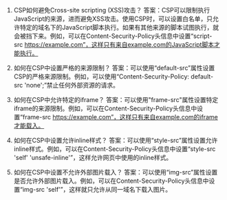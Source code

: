 

1. CSP如何避免Cross-site scripting (XSS)攻击？
答案：CSP可以限制执行JavaScript的来源，进而避免XSS攻击。使用CSP时，可以设置白名单，只允许特定的域名下的JavaScript脚本执行。如果有其他来源的脚本试图执行，就会被挡下来。例如，可以在Content-Security-Policy头信息中设置“script-src https://example.com”，这样只有来自example.com的JavaScript脚本才能执行。

2. 如何在CSP中设置严格的来源限制？
答案：可以使用“default-src”属性设置CSP的严格来源限制。例如，可以使用“Content-Security-Policy: default-src 'none';”禁止任何外部资源的请求。

3. 如何在CSP中允许特定的iframe？
答案：可以使用"frame-src"属性设置特定iframe的来源限制。例如，可以在Content-Security-Policy头信息中设置“frame-src https://example.com”，这样只有来自example.com的iframe才能载入。

4. 如何在CSP中设置允许inline样式？
答案：可以使用“style-src”属性设置允许inline样式。例如，可以在Content-Security-Policy头信息中设置“style-src 'self' 'unsafe-inline'”，这样允许网页中使用的inline样式。

5. 如何在CSP中设置不允许外部图片载入？
答案：可以使用“img-src”属性设置是否允许外部图片载入。例如，可以在Content-Security-Policy头信息中设置“img-src 'self'”，这样就只允许从同一域名下载入图片。